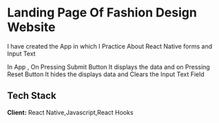 
# Landing Page Of Fashion Design Website

I have created the App in which I Practice About React Native forms and Input Text

In App , On Pressing Submit Button It displays the data and on Pressing Reset Button It hides the displays data and Clears the Input Text Field


## Tech Stack

**Client:** React Native,Javascript,React Hooks


